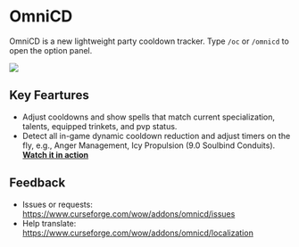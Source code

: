 # OmniCD

OmniCD is a new lightweight party cooldown tracker. Type `/oc` or `/omnicd` to open the option panel.

![](https://i.imgur.com/zhGuSJN.png)

## Key Feartures
* Adjust cooldowns and show spells that match current specialization, talents, equipped trinkets, and pvp status.
* Detect all in-game dynamic cooldown reduction and adjust timers on the fly, e.g., Anger Management, Icy Propulsion (9.0 Soulbind Conduits). [**Watch it in action**](https://imgur.com/QUOk9dy)

## Feedback
* Issues or requests: https://www.curseforge.com/wow/addons/omnicd/issues
* Help translate: https://www.curseforge.com/wow/addons/omnicd/localization